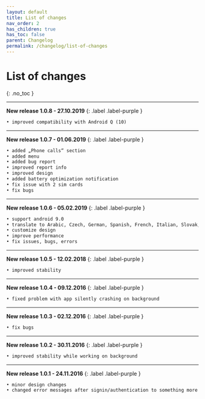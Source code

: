 ```yaml
---
layout: default
title: List of changes
nav_order: 2
has_children: true
has_toc: false
parent: Changelog
permalink: /changelog/list-of-changes
---
```


# List of changes
{: .no_toc }

---

**New release 1.0.8 - 27.10.2019**
{: .label .label-purple }
```markdown
• improved compatibility with Android Q (10)
```

---

**New release 1.0.7 - 01.06.2019**
{: .label .label-purple }
```markdown
• added „Phone calls“ section
• added menu
• added bug report
• improved report info
• improved design
• added battery optimization notification
• fix issue with 2 sim cards
• fix bugs
```

---

**New release 1.0.6 - 05.02.2019**
{: .label .label-purple }
```markdown
• support android 9.0
• translate to Arabic, Czech, German, Spanish, French, Italian, Slovak, Bulgarian, Croatian, Ukrainianlanguages</improvement>
• customize design
• improve performance
• fix issues, bugs, errors
```

---

**New release 1.0.5 - 12.02.2018**
{: .label .label-purple }
```markdown
• improved stability
```

---

**New release 1.0.4 - 09.12.2016**
{: .label .label-purple }
```markdown
• fixed problem with app silently crashing on background
```

---

**New release 1.0.3 - 02.12.2016**
{: .label .label-purple }
```markdown
• fix bugs
```

---

**New release 1.0.2 - 30.11.2016**
{: .label .label-purple }
```markdown
• improved stability while working on background
```

---

**New release 1.0.1 - 24.11.2016**
{: .label .label-purple }
```markdown
• minor design changes
• changed error messages after signin/authentication to something more clear
```